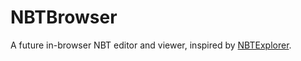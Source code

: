 # NBTBrowser

A future in-browser NBT editor and viewer, inspired by [NBTExplorer](https://github.com/jaquadro/NBTExplorer).
